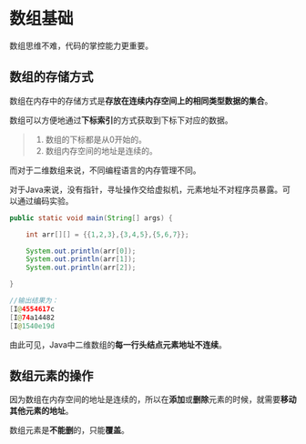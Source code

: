 # 数组基础

数组思维不难，代码的掌控能力更重要。



## 数组的存储方式

数组在内存中的存储方式是**存放在连续内存空间上的相同类型数据的集合**。

数组可以方便地通过**下标索引**的方式获取到下标下对应的数据。

> 1. 数组的下标都是从0开始的。
> 2. 数组内存空间的地址是连续的。



而对于二维数组来说，不同编程语言的内存管理不同。

对于Java来说，没有指针，寻址操作交给虚拟机，元素地址不对程序员暴露。可以通过编码实验。

```java
public static void main(String[] args) {

    int arr[][] = {{1,2,3},{3,4,5},{5,6,7}};

    System.out.println(arr[0]);
    System.out.println(arr[1]);
    System.out.println(arr[2]);

}

//输出结果为：
[I@4554617c
[I@74a14482
[I@1540e19d
```

由此可见，Java中二维数组的**每一行头结点元素地址不连续**。



## 数组元素的操作

因为数组在内存空间的地址是连续的，所以在**添加**或**删除**元素的时候，就需要**移动其他元素的地址**。

数组元素是**不能删**的，只能**覆盖**。